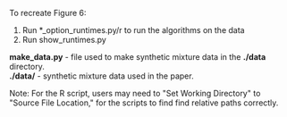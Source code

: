 To recreate Figure 6:

1. Run *_option_runtimes.py/r to run the algorithms on the data
2. Run show_runtimes.py

**make_data.py** - file used to make synthetic mixture data in the **./data** directory. \
**./data/** - synthetic mixture data used in the paper.

Note: For the R script, users may need to "Set Working Directory" to "Source File Location," for the scripts to find find relative paths correctly.